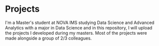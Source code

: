 # Projects 

I'm a Master's student at NOVA IMS studying Data Science and Advanced Analytics with a major in Data Science and in this repository, I will upload the projects I developed during my masters. Most of the projects were made alongside a group of 2/3 colleagues.
